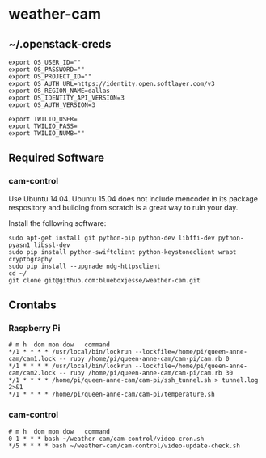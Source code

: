 # weather-cam

## ~/.openstack-creds 
```
export OS_USER_ID=""
export OS_PASSWORD=""
export OS_PROJECT_ID=""
export OS_AUTH_URL=https://identity.open.softlayer.com/v3
export OS_REGION_NAME=dallas
export OS_IDENTITY_API_VERSION=3
export OS_AUTH_VERSION=3

export TWILIO_USER=
export TWILIO_PASS=
export TWILIO_NUMB=""
```

## Required Software
### cam-control

Use Ubuntu 14.04. Ubuntu 15.04 does not include mencoder in its package respository and building from scratch is a great way to ruin your day.

Install the following software:
```
sudo apt-get install git python-pip python-dev libffi-dev python-pyasn1 libssl-dev
sudo pip install python-swiftclient python-keystoneclient wrapt cryptography
sudo pip install --upgrade ndg-httpsclient
cd ~/
git clone git@github.com:blueboxjesse/weather-cam.git
```

## Crontabs

### Raspberry Pi
```
# m h  dom mon dow   command
*/1 * * * * /usr/local/bin/lockrun --lockfile=/home/pi/queen-anne-cam/cam1.lock -- ruby /home/pi/queen-anne-cam/cam-pi/cam.rb 0
*/1 * * * * /usr/local/bin/lockrun --lockfile=/home/pi/queen-anne-cam/cam2.lock -- ruby /home/pi/queen-anne-cam/cam-pi/cam.rb 30
*/1 * * * * /home/pi/queen-anne-cam/cam-pi/ssh_tunnel.sh > tunnel.log 2>&1
*/1 * * * * /home/pi/queen-anne-cam/cam-pi/temperature.sh
```

### cam-control
```
# m h  dom mon dow   command
0 1 * * * bash ~/weather-cam/cam-control/video-cron.sh
*/5 * * * * bash ~/weather-cam/cam-control/video-update-check.sh
```
